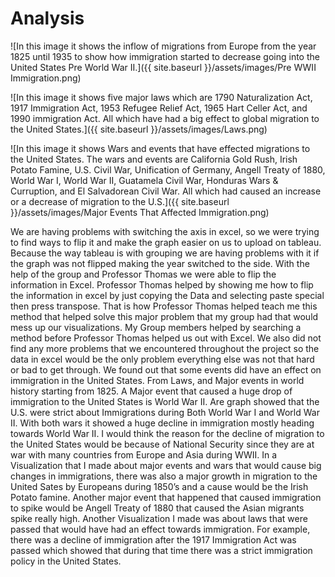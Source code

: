 # Analysis

![In this image it shows the inflow of migrations from Europe from the year 1825 until 1935 to show how immigration started to decrease going into the United States Pre World War II.]({{ site.baseurl }}/assets/images/Pre WWII Immigration.png)

![In this image it shows five major laws which are 1790 Naturalization Act, 1917 Immigration Act, 1953 Refugee Relief Act, 1965 Hart Celler Act, and 1990 immigration Act. All which have had a big effect to global migration to the United States.]({{ site.baseurl }}/assets/images/Laws.png)

![In this image it shows Wars and events that have effected migrations to the United States. The wars and events are California Gold Rush, Irish Potato Famine, U.S. Civil War, Unification of Germany, Angell Treaty of 1880, World War I, World War II, Guatamela Civil War, Honduras Wars & Curruption, and El Salvadorean Civil War. All which had caused an increase or a decrease of migration to the U.S.]({{ site.baseurl }}/assets/images/Major Events That Affected Immigration.png)

We are having problems with switching the axis in excel, so we were trying to find ways to flip it and make the graph easier on us to upload on tableau. Because the way tableau is with grouping we are having problems with it if the graph was not flipped making the year switched to the side. With the help of the group and Professor Thomas we were able to flip the information in Excel. Professor Thomas helped by showing me how to flip the information in excel by just copying the Data and selecting paste special then press transpose. That is how Professor Thomas helped teach me this method that helped solve this major problem that my group had that would mess up our visualizations. My Group members helped by searching a method before Professor Thomas helped us out with Excel. We also did not find any more problems that we encountered throughout the project so the data in excel would be the only problem everything else was not that hard or bad to get through. We found out that some events did have an effect on immigration in the United States. From Laws, and Major events in world history starting from 1825. A Major event that caused a huge drop of immigration to the United States is World War II. Are graph showed that the U.S. were strict about Immigrations during Both World War I and World War II. With both wars it showed a huge decline in immigration mostly heading towards World War II. I would think the reason for the decline of migration to the United States would be because of National Security since they are at war with many countries from Europe and Asia during WWII. In a Visualization that I made about major events and wars that would cause big changes in immigrations, there was also a major growth in migration to the United Sates by Europeans during 1850’s and a cause would be the Irish Potato famine. Another major event that happened that caused immigration to spike would be Angell Treaty of 1880 that caused the Asian migrants spike really high. Another Visualization I made was about laws that were passed that would have had an effect towards immigration. For example, there was a decline of immigration after the 1917 Immigration Act was passed which showed that during that time there was a strict immigration policy in the United States.









